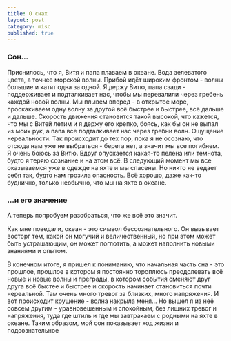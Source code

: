 ```yaml
---
title: О снах
layout: post
category: misc
published: true
---
```

### Сон...
Приснилось, что я, Витя и папа плаваем в океане. Вода зелеватого цвета, а точнее морской волны. Прибой идёт широким фронтом - волны большие и катят одна за одной. Я держу Витю, папа сзади - поддерживает и подталкивает нас, чтобы мы перевалили через гребень каждой новой волны. Мы плывем вперед - в открытое море, проскакиваем одну волну за другой всё быстрее и быстрее, всё дальше и дальше. Скорость движения становится такой высокой, что кажется, что мы с Витей летим и я держу его крепко, боясь, как бы он не выпал из моих рук, а папа все подталкивает нас через гребни волн. Ощущение нереальности. Так происходит до тех пор, пока я не осознаю, что отсюда нам уже не выбраться - берега нет, а значит мы все погибнем. Я очень боюсь за Витю. Вдруг опускается какая-то пелена или темнота, будто я теряю сознание и на этом всё. В следующий момент мы все оказываемся уже в одежде на яхте и мы спасены. Но никто не ведает себя так, будто нам грозила опасность. Всё хорошо, даже как-то буднично, только необычно, что мы на яхте в океане.

### ...и его значение
А теперь попробуем разобраться, что же всё это значит.

Как мне поведали, океан - это символ бессознательного. Он вызывает восторг тем, какой он могучий и величественный, но при этом может быть устрашающим, он может поглотить, а может наполнить новыми знаниями и опытом.

В конечном итоге, я пришел к пониманию, что начальная часть сна - это прошлое, прошлое в котором я постоянно тороплюсь преодолевать всё новые и новые волны и преграды, в котором события сменяют друг друга всё быстее и быстрее и скорость начинает становиться почти нереальной. Там очень много тревог за близких, много напряжения. И вот происходит крушение - волна накрыла меня... Но вышел я из неё совсем другим - уравновешенным и спокойным, без лишних тревог и напряжения, туда где штиль и где мы завтракаем с родными на яхте в океане.
Таким образом, мой сон показывает ход жизни и подсознательное 



